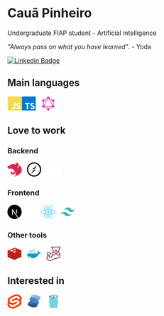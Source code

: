 # Cauã Pinheiro

Undergraduate FIAP student - Artificial intelligence

_"Always pass on what you have learned"_. - Yoda

[![Linkedin Badge](https://img.shields.io/badge/-Cauã%20Pinheiro-6633cc?style=flat-square&logo=Linkedin&logoColor=white&link=https://www.linkedin.com/in/cauaspinheiro/)](https://www.linkedin.com/in/cauaspinheiro/)


## Main languages

<img align="left" alt="Javascript" src="./assets/js.svg" width="32">

<img align="left" alt="Typescript" src="./assets/ts.svg" width="32">

<img style="margin-left:12px" alt="GraphQL" src="./assets/graphql.svg" width="32">

## Love to work

### Backend

<img align="left" alt="Nestjs" src="./assets/nestjs.svg" width="32">

<img style="margin-left:12px" alt="Socketio" src="./assets/socketio-black.svg#gh-light-mode-only" width="32">

<img style="margin-left:12px" alt="Socketio" src="./assets/socketio-white.svg#gh-dark-mode-only" width="32">

### Frontend

<img align="left"  alt="Next.js" src="./assets/nextjs-black.svg#gh-light-mode-only" width="32">

<img align="left"  alt="Next.js" src="./assets/nextjs-white.svg#gh-dark-mode-only" width="32">

<img align="left" style="margin-left:12px" alt="React" src="./assets/react.svg" width="32">

<img style="margin-left:12px" alt="Next.js" src="./assets/tailwindcss.svg" width="32">

### Other tools

<img align="left" alt="Redis" src="./assets/redis.svg" width="32">

<img align="left" style="margin-left:12px" alt="Docker" src="./assets/docker.svg" width="32">

<img style="margin-left:12px" alt="Jest" src="./assets/jest.svg" width="32">

## Interested in

<img align="left" alt="Svelte" src="./assets/svelte.svg" width="32">

<img align="left" style="margin-left:12px" alt="SolidJS" src="./assets/solid.svg" width="32">

<img style="margin-left:12px" alt="Go" src="./assets/go.svg" width="32">

<!-- Image template
<img align="left" style="margin-left:12px" alt="Typescript" src="./assets/ts.svg" width="32">
-->
